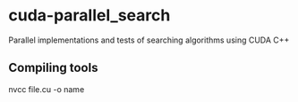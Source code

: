# cuda-parallel_search
Parallel implementations and tests of searching algorithms using CUDA C++


## Compiling tools

nvcc file.cu -o name


